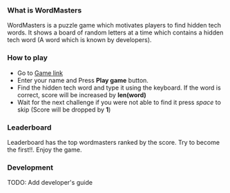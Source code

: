 ### What is WordMasters

WordMasters is a puzzle game which motivates players to find hidden tech words. It shows a board of random letters at a time which contains a hidden tech word (A word which is known by developers).

### How to play

- Go to [Game link](http://codemasters.2019.reactriot.com/)
- Enter your name and Press **Play game** button.
- Find the hidden tech word and type it using the keyboard. If the word is correct, score will be increased by **len(word)**
- Wait for the next challenge if you were not able to find it press *space* to skip (Score will be dropped by **1**)

### Leaderboard

Leaderboard has the top wordmasters ranked by the score. Try to become the first!!. Enjoy the game.

### Development

TODO: Add developer's guide
